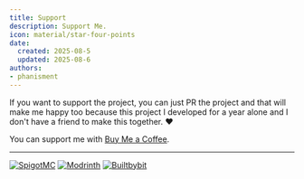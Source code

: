 ```yaml
---
title: Support
description: Support Me.
icon: material/star-four-points
date:
  created: 2025-08-5
  updated: 2025-08-6
authors:
- phanisment
---
```


If you want to support the project, you can just PR the project and that will make me happy too because this project I developed for a year alone and I don't have a friend to make this together. :heart:

You can support me with [Buy Me a Coffee](https://buymeacoffee.com/phanisment).

---

[![SpigotMC](https://img.shields.io/badge/spigot-ED8106?style=for-the-badge&logo=SpigotMC&logoColor=white)](https://www.spigotmc.org/resources/item-caster.121386/)
[![Modrinth](https://img.shields.io/badge/modrinth-00AF5C?style=for-the-badge&logo=modrinth&logoColor=white)](https://modrinth.com/plugin/item-caster)
[![Builtbybit](https://img.shields.io/badge/builtbybit-2D87C3?style=for-the-badge&logo=builtbybit&logoColor=white)](https://builtbybit.com/resources/item-caster.56752/)
